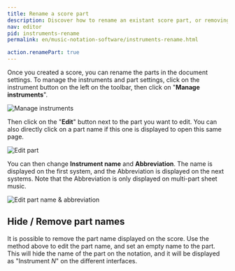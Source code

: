 ```yaml
---
title: Rename a score part
description: Discover how to rename an existant score part, or removing score parts names from your sheet music
nav: editor
pid: instruments-rename
permalink: en/music-notation-software/instruments-rename.html

action.renamePart: true
---
```


Once you created a score, you can rename the parts in the document settings. To manage the instruments and part settings, click on the instrument button on the left on the toolbar, then click on "**Manage instruments**".

![Manage instruments](/help/assets/img/editor/manage-instruments.png)

Then click on the "**Edit**" button next to the part you want to edit. You can also directly click on a part name if this one is displayed to open this same page.

![Edit part](/help/assets/img/editor/part-edit.png)

You can then change **Instrument name** and **Abbreviation**. The name is displayed on the first system, and the Abbreviation is displayed on the next systems. Note that the Abbreviation is only displayed on multi-part sheet music.

![Edit part name & abbreviation](/help/assets/img/editor/part-name-edit.png)

## Hide / Remove part names

It is possible to remove the part name displayed on the score. Use the method above to edit the part name, and set an empty name to the part. This will hide the name of the part on the notation, and it will be displayed as "Instrument *N*" on the different interfaces.
